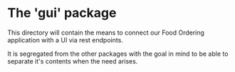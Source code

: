 # The 'gui' package
This directory will contain the means to connect our Food Ordering application with a UI via rest endpoints.

It is segregated from the other packages with the goal in mind
 to be able to separate it's contents when the need arises.
